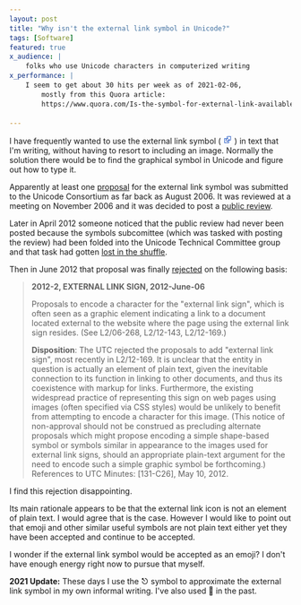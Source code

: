```yaml
---
layout: post
title: "Why isn't the external link symbol in Unicode?"
tags: [Software]
featured: true
x_audience: |
    folks who use Unicode characters in computerized writing
x_performance: |
    I seem to get about 30 hits per week as of 2021-02-06,
        mostly from this Quora article:
        https://www.quora.com/Is-the-symbol-for-external-link-available-in-Unicode-If-so-how-do-I-get-in-on-my-Mac

---
```


I have frequently wanted to use the external link symbol ( ![external link](/assets/2018/external_link.png) ) in text that I'm writing, without having to resort to including an image. Normally the solution there would be to find the graphical symbol in Unicode and figure out how to type it.

Apparently at least one [proposal] for the external link symbol was submitted to the Unicode Consortium as far back as August 2006. It was reviewed at a meeting on November 2006 and it was decided to post a [public review].

Later in April 2012 someone noticed that the public review had never been posted because the symbols subcomittee (which was tasked with posting the review) had been folded into the Unicode Technical Committee group and that task had gotten [lost in the shuffle].

Then in June 2012 that proposal was finally [rejected] on the following basis:

> **2012-2, EXTERNAL LINK SIGN, 2012-June-06**
> 
> Proposals to encode a character for the "external link sign", which is often seen as a graphic element indicating a link to a document located external to the website where the page using the external link sign resides. (See L2/06-268, L2/12-143, L2/12-169.)
> 
> **Disposition**: The UTC rejected the proposals to add "external link sign", most recently in L2/12-169. It is unclear that the entity in question is actually an element of plain text, given the inevitable connection to its function in linking to other documents, and thus its coexistence with markup for links. Furthermore, the existing widespread practice of representing this sign on web pages using images (often specified via CSS styles) would be unlikely to benefit from attempting to encode a character for this image. (This notice of non-approval should not be construed as precluding alternate proposals which might propose encoding a simple shape-based symbol or symbols similar in appearance to the images used for external link signs, should an appropriate plain-text argument for the need to encode such a simple graphic symbol be forthcoming.) References to UTC Minutes: [131-C26], May 10, 2012.

I find this rejection disappointing.

Its main rationale appears to be that the external link icon is not an element of plain text. I would agree that is the case. However I would like to point out that emoji and other similar useful symbols are not plain text either yet they have been accepted and continue to be accepted.

I wonder if the external link symbol would be accepted as an emoji? I don't have enough energy right now to pursue that myself.

<!-- Also of interest: The rationale for rejecting the external link symbol discouraged another person from even submitting the feed symbol for consideration: https://jameshfisher.com/2017/09/29/unicode-is-only-for-plaintext.html -->

**2021 Update:** These days I use the ⎋ symbol to approximate the external link
symbol in my own informal writing. I've also used 🔗 in the past.

[proposal]: https://www.unicode.org/L2/L2006/06268-ext-link.pdf
[public review]: https://www.unicode.org/L2/L2006/06324.htm#109-C26
[lost in the shuffle]: https://www.unicode.org/L2/L2012/12143-ext-link.html
[rejected]: https://www.unicode.org/alloc/nonapprovals.html